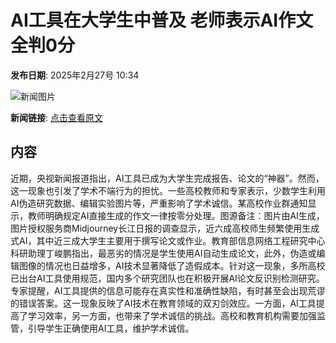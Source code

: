 # AI工具在大学生中普及 老师表示AI作文全判0分

**发布日期**: 2025年2月27号 10:34

![新闻图片](https://pic.chinaz.com/picmap/thumb/202209071519247086_3.jpg)

**新闻链接**: [点击查看原文](https://www.aibase.com/zh/news/15774)

## 内容

近期，央视新闻报道指出，AI工具已成为大学生完成报告、论文的“神器”。然而，这一现象也引发了学术不端行为的担忧。一些高校教师和专家表示，少数学生利用AI伪造研究数据、编辑实验图片等，严重影响了学术诚信。某高校作业群通知显示，教师明确规定AI直接生成的作文一律按零分处理。图源备注：图片由AI生成，图片授权服务商Midjourney长江日报的调查显示，近六成高校师生频繁使用生成式AI，其中近三成大学生主要用于撰写论文或作业。教育部信息网络工程研究中心科研助理丁峻鹏指出，最恶劣的情况是学生使用AI自动生成论文，此外，伪造或编辑图像的情况也日益增多，AI技术显著降低了造假成本。针对这一现象，多所高校已出台AI工具使用规范，国内多个研究团队也在积极开展AI论文反识别检测研究。专家提醒，AI工具提供的信息可能存在真实性和准确性缺陷，有时甚至会出现荒谬的错误答案。这一现象反映了AI技术在教育领域的双刃剑效应。一方面，AI工具提高了学习效率，另一方面，也带来了学术诚信的挑战。高校和教育机构需要加强监管，引导学生正确使用AI工具，维护学术诚信。
